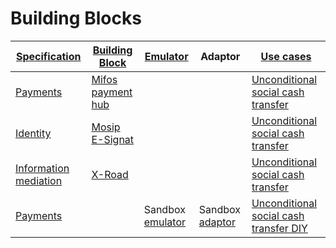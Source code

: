 # Building Blocks

| [Specification](https://govstack.gitbook.io/specification/)                    | [Building Block](https://govstack.gitbook.io/specification/building-blocks/about-building-blocks)                                           | [Emulator](https://govstack.gitbook.io/sandbox/explore-stack/building-blocks/emulators)                           | Adaptor                                                                                                         | [Use cases](https://govstack.gitbook.io/use-cases/)                                                                                  |
|--------------------------------------------------------------------------------|---------------------------------------------------------------------------------------------------------------------------------------------|-------------------------------------------------------------------------------------------------------------------|-----------------------------------------------------------------------------------------------------------------|--------------------------------------------------------------------------------------------------------------------------------------|
| [Payments](https://govstack.gitbook.io/bb-payments/)                           | [Mifos payment hub](https://github.com/GovStackWorkingGroup/sandbox-bb-payments/blob/main/mifos-payment-hub/docs/1-main.md)                 |                                                                                                                   |                                                                                                                 | [Unconditional social cash transfer](https://github.com/GovStackWorkingGroup/sandbox-usecase-usct-backend/blob/main/docs/main.md)    |
| [Identity](https://govstack.gitbook.io/bb-identity/)                           | [Mosip E-Signat](https://github.com/GovStackWorkingGroup/sandbox-usecase-usct-backend/blob/main/docs/main.md#authentication--authorization) |                                                                                                                   |                                                                                                                 | [Unconditional social cash transfer](https://github.com/GovStackWorkingGroup/sandbox-usecase-usct-backend/blob/main/docs/main.md)    |
| [Information mediation](https://govstack.gitbook.io/bb-information-mediation/) | [X-Road](https://github.com/GovStackWorkingGroup/sandbox-bb-information-mediator)                                                           |                                                                                                                   |                                                                                                                 | [Unconditional social cash transfer](https://github.com/GovStackWorkingGroup/sandbox-usecase-usct-backend/blob/main/docs/main.md)    |
| [Payments](https://govstack.gitbook.io/bb-payments/)                           |                                                                                                                                             | Sandbox [emulator](https://github.com/GovStackWorkingGroup/sandbox-bb-payments/blob/main/emulator/docs/1-main.md) | Sandbox [adaptor](https://github.com/GovStackWorkingGroup/sandbox-bb-payments/blob/main/adapter/docs/1-main.md) | [Unconditional social cash transfer DIY](https://github.com/GovStackWorkingGroup/sandbox-usecase-usct-backend/blob/main/docs/diy.md) |
